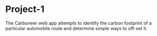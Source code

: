 # Project-1

The Carboneer web app attempts to identify the carbon footprint of a particular automobile route and determine simple ways to off-set it.
